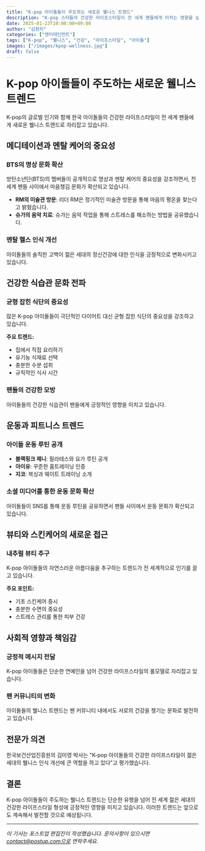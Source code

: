 ```yaml
---
title: "K-pop 아이돌들이 주도하는 새로운 웰니스 트렌드"
description: "K-pop 스타들의 건강한 라이프스타일이 전 세계 팬들에게 미치는 영향을 살펴봅니다."
date: 2025-01-23T10:00:00+09:00
author: "김현지"
categories: ["엔터테인먼트"]
tags: ["K-pop", "웰니스", "건강", "라이프스타일", "아이돌"]
images: ["/images/kpop-wellness.jpg"]
draft: false
---
```


# K-pop 아이돌들이 주도하는 새로운 웰니스 트렌드

K-pop의 글로벌 인기와 함께 한국 아이돌들의 건강한 라이프스타일이 전 세계 팬들에게 새로운 웰니스 트렌드로 자리잡고 있습니다.

## 메디테이션과 멘탈 케어의 중요성

### BTS의 명상 문화 확산
방탄소년단(BTS)의 멤버들이 공개적으로 명상과 멘탈 케어의 중요성을 강조하면서, 전 세계 팬들 사이에서 마음챙김 문화가 확산되고 있습니다.

- **RM의 미술관 방문**: 리더 RM은 정기적인 미술관 방문을 통해 마음의 평온을 찾는다고 밝혔습니다.
- **슈가의 음악 치료**: 슈가는 음악 작업을 통해 스트레스를 해소하는 방법을 공유했습니다.

### 멘탈 헬스 인식 개선
아이돌들의 솔직한 고백이 젊은 세대의 정신건강에 대한 인식을 긍정적으로 변화시키고 있습니다.

## 건강한 식습관 문화 전파

### 균형 잡힌 식단의 중요성
많은 K-pop 아이돌들이 극단적인 다이어트 대신 균형 잡힌 식단의 중요성을 강조하고 있습니다.

**주요 트렌드:**
- 집에서 직접 요리하기
- 유기농 식재료 선택
- 충분한 수분 섭취
- 규칙적인 식사 시간

### 팬들의 건강한 모방
아이돌들의 건강한 식습관이 팬들에게 긍정적인 영향을 미치고 있습니다.

## 운동과 피트니스 트렌드

### 아이돌 운동 루틴 공개
- **블랙핑크 제니**: 필라테스와 요가 루틴 공개
- **아이유**: 꾸준한 홈트레이닝 인증
- **지코**: 복싱과 웨이트 트레이닝 소개

### 소셜 미디어를 통한 운동 문화 확산
아이돌들이 SNS를 통해 운동 루틴을 공유하면서 팬들 사이에서 운동 문화가 확산되고 있습니다.

## 뷰티와 스킨케어의 새로운 접근

### 내추럴 뷰티 추구
K-pop 아이돌들의 자연스러운 아름다움을 추구하는 트렌드가 전 세계적으로 인기를 끌고 있습니다.

**주요 포인트:**
- 기초 스킨케어 중시
- 충분한 수면의 중요성
- 스트레스 관리를 통한 피부 건강

## 사회적 영향과 책임감

### 긍정적 메시지 전달
K-pop 아이돌들은 단순한 연예인을 넘어 건강한 라이프스타일의 롤모델로 자리잡고 있습니다.

### 팬 커뮤니티의 변화
아이돌들의 웰니스 트렌드는 팬 커뮤니티 내에서도 서로의 건강을 챙기는 문화로 발전하고 있습니다.

## 전문가 의견

한국보건산업진흥원의 김미영 박사는 "K-pop 아이돌들의 건강한 라이프스타일이 젊은 세대의 웰니스 인식 개선에 큰 역할을 하고 있다"고 평가했습니다.

## 결론

K-pop 아이돌들이 주도하는 웰니스 트렌드는 단순한 유행을 넘어 전 세계 젊은 세대의 건강한 라이프스타일 형성에 긍정적인 영향을 미치고 있습니다. 이러한 트렌드는 앞으로도 계속해서 발전할 것으로 예상됩니다.

---

*이 기사는 포스트업 편집진이 작성했습니다. 문의사항이 있으시면 contact@postup.com으로 연락주세요.* 